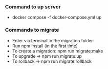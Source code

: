 ### Command to up server

- docker compose -f docker-compose.yml up


### Commands to migrate

- Enter via terminal in the migration folder
- Run npm install (in the first time)
- To create a migration: npm run migrate:make <nome da tabela>
- To upgrade => npm run migrate:up
- To rollback => npm run migrate:rollback